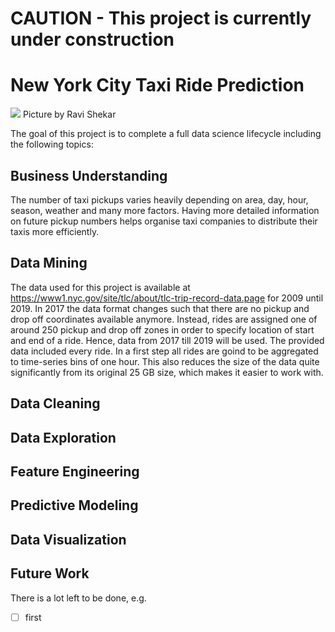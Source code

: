 # CAUTION - This project is currently under construction
# New York City Taxi Ride Prediction
![](http://shekhar.info/images/pickups.jpg)
Picture by Ravi Shekar

The goal of this project is to complete a full data science lifecycle including the following topics:

## Business Understanding 
The number of taxi pickups varies heavily depending on area, day, hour, season, weather and many more factors. Having more detailed information on future pickup numbers helps organise taxi companies to distribute their taxis more efficiently. 
## Data Mining
The data used for this project is available at https://www1.nyc.gov/site/tlc/about/tlc-trip-record-data.page for 2009 until 2019. In 2017 the data format changes such that there are no pickup and drop off coordinates available anymore. Instead, rides are assigned one of around 250 pickup and drop off zones in order to specify location of start and end of a ride. Hence, data from 2017 till 2019 will be used. The provided data included every ride. In a first step all rides are goind to be aggregated to time-series bins of one hour. This also reduces the size of the data quite significantly from its original 25 GB size, which makes it easier to work with.
## Data Cleaning

## Data Exploration
## Feature Engineering
## Predictive Modeling
## Data Visualization


## Future Work
There is a lot left to be done, e.g.
- [ ] first
